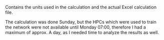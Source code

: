 Contains the units used in the calculation and the actual Excel calculation file.

The calculation was done Sunday, but the HPCs which were used to train the network were not available until Monday 07:00, therefore I had a maximum of approx. A day, as I needed time to analyze the results as well.
